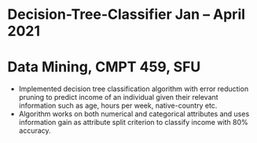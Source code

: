 # Decision-Tree-Classifier Jan – April 2021
# Data Mining, CMPT 459, SFU

* Implemented decision tree classification algorithm with error reduction pruning to predict income of an individual given their relevant information such as age, hours per week, native-country etc.
* Algorithm works on both numerical and categorical attributes and uses information gain as attribute split criterion to classify income with 80% accuracy.
